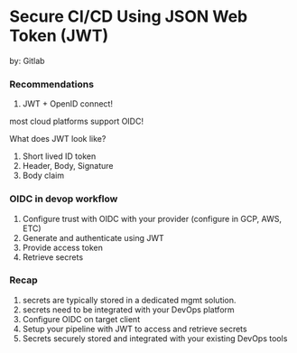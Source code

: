  # Secure CI/CD Using JSON Web Token (JWT)

 by: Gitlab

 ### Recommendations

 1. JWT + OpenID connect!

 most cloud platforms support OIDC!

 What does JWT look like?

 1. Short lived ID token
 2. Header, Body, Signature
 3. Body claim

### OIDC in devop workflow

1. Configure trust with OIDC with your provider (configure in GCP, AWS, ETC)
2. Generate and authenticate using JWT
3. Provide access token
4. Retrieve secrets

### Recap

1. secrets are typically stored in a dedicated mgmt solution.
2. secrets need to be integrated with your DevOps platform
3. Configure OIDC on target client
4. Setup your pipeline with JWT to access and retrieve secrets
5. Secrets securely stored and integrated with your existing DevOps tools


  